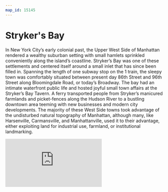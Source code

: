 ```yaml
---
map_id: 15145
---
```

# Stryker's Bay

In New York City’s early colonial past, the Upper West Side of Manhattan rendered a wealthy suburban setting with small hamlets sprinkled conveniently along the island’s coastline. Stryker’s Bay was one of these settlements and centered itself around a small inlet that has since been filled in. Spanning the length of one subway stop on the 1 train, the sleepy town was comfortably situated between present day 86th Street and 96th Street along Bloomingdale Road, or today’s Broadway. The bay had an intimate waterfront public life and hosted joyful small town affairs at the Stryker’s Bay Tavern. A ferry transported people from Stryker’s manicured farmlands and picket-fences along the Hudson River to a bustling downtown area teeming with new businesses and modern city developments. The majority of these West Side towns took advantage of the undisturbed natural topography of Manhattan, although many, like Harsenville, Carmansville, and Manhattanville, used it to their advantage, either exploiting land for industrial use, farmland, or institutional landmarking.


![](https://images.nypl.org/index.php?id=ps_prn_592&t=w)
